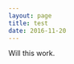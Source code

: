 ```yaml
---
layout: page
title: test
date: 2016-11-20
---
```

<div class="splashpage">
  <p>
    Will this work.
  </p>
</div>
